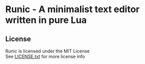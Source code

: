 # Runic - A minimalist text editor written in pure Lua

## License
Runic is licensed under the MIT License  
See [LICENSE.txt](LICENSE.txt) for more license info
